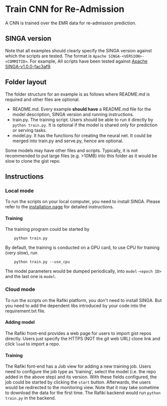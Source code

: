 # Train CNN for Re-Admission

A CNN is trained over the EMR data for re-admission prediction.

## SINGA version

Note that all examples should clearly specify the SINGA version against which the scripts are tested. The format is `Apache SINGA-<VERSION>-<COMMITID>`. For example,
All scripts have been tested against [Apache SINGA-v1.0.0-fac3af9](https://github.com/apache/incubator-singa/tree/4826d40a1a6b67dd322fec5d3f6a5af1a17dc73d).

## Folder layout

The folder structure for an example is as follows where README.md is required and other files are optional.

* README.md. Every example **should have** a README.md file for the model description, SINGA version and running instructions.
* train.py. The training script. Users should be able to run it directly by `python train.py`. It is optional if the model is shared only for prediction or serving tasks.
* model.py. It has the functions for creating the neural net. It could be merged into train.py and serve.py, hence are optional.

Some models may have other files and scripts. Typically, it is not recommended to put large files (e.g. >10MB) into this folder as it would be slow to clone the gist repo.

## Instructions

### Local mode
To run the scripts on your local computer, you need to install SINGA.
Please refer to the [installation page](http://singa.apache.org/en/docs/installation.html) for detailed instructions.


#### Training
The training program could be started by

        python train.py

By default, the training is conducted on a GPU card, to use CPU for training (very slow), run

        python train.py --use_cpu

The model parameters would be dumped periodically, into `model-<epoch ID>` and the last one is `model`.


### Cloud mode

To run the scripts on the Rafiki platform, you don't need to install SINGA. But you need to add the dependent libs introduced by your code into the requirement.txt file.

#### Adding model

The Rafiki front-end provides a web page for users to import gist repos directly.
Users just specify the HTTPS (NOT the git web URL) clone link and click `load` to import a repo.

#### Training

The Rafiki font-end has a Job view for adding a new training job. Users need to configure the job type as 'training',
select the model (i.e. the repo added in the above step) and its version.
With these fields configured, the job could be started by clicking the `start` button.
Afterwards, the users would be redirected to the monitoring view.
Note that it may take sometime to download the data for the first time.
The Rafiki backend would run `python train.py` in the backend.
